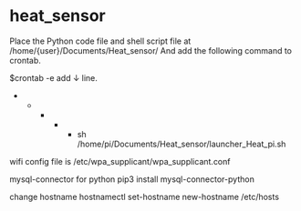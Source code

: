 # heat_sensor

Place the Python code file and shell script file at /home/{user}/Documents/Heat_sensor/
And add the following command to crontab.

$crontab -e
add ↓ line.
* * * * * sh /home/pi/Documents/Heat_sensor/launcher_Heat_pi.sh


wifi config file is 
 /etc/wpa_supplicant/wpa_supplicant.conf
 
 mysql-connector for python 
 pip3 install mysql-connector-python
 
 change hostname
 hostnamectl set-hostname new-hostname
 /etc/hosts



 
 
 
